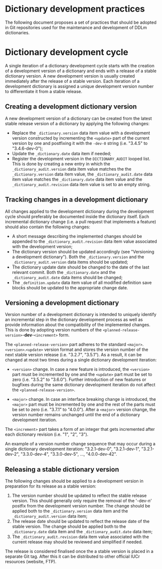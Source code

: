 # Dictionary development practices

The following document proposes a set of practices that should be adopted in Git repositories used for the maintenance and development of DDLm dictionaries.

# Dictionary development cycle

A single iteration of a dictionary development cycle starts with the creation of a development version of a dictionary and ends with a release of a stable dictionary version. A new development version is usually created immediately after the release of a stable version. Each iteration of a development dictionary is assigned a unique development version number to differentiate it from a stable release.  

## Creating a development dictionary version

A new development version of a dictionary can be created from the latest stable release version of a dictionary by applying the following changes:

* Replace the `_dictionary.version` data item value with a development version constructed by incrementing the `<update>` part of the current version by one and postfixing it with the `-dev-0` string (i.e. "3.4.5" to "3.4.6-dev-0");
* Update the `_dictionary.date` data item if needed;
* Register the development version in the `DICTIONARY_AUDIT` looped list. This is done by creating a new entry in which the `_dictionary_audit.version` data item value matches the the `_dictionary.version` data item value, the `_dictionary_audit.date` data item value matches the `_dictionary.date` data item value and the `_dictionary_audit.revision` data item value is set to an empty string.

## Tracking changes in a development dictionary

All changes applied to the development dictionary during the development cycle should preferably be documented inside the dictionary itself. Each incremental dictionary change (i.e. a pull request that implements a feature) should also contain the following changes:

* A short message describing the implemented changes should be appended to the `_dictionary_audit.revision` data item value associated with the development version;
* The dictionary version should be updated accordingly (see "Versioning a development dictionary"). Both the `_dictionary.version` and the `_dictionary_audit.version` data items should be updated;
* The dictionary update date should be changed to the date of the last relevant commit. Both the `_dictionary.date` and the `_dictionary_audit.date` data items should be changed;
* The `_definition.update` data item value of all modified definition save blocks should be updated to the appropriate change date.

## Versioning a development dictionary
Version number of a development dictionary is intended to uniquely identify an incremental step in the dictionary development process as well as provide information about the compatibility of the implemented changes. This is done by adopting version numbers of the `<planned-release-version>`-**dev**-`<increment>` form.

The `<planned-release-version>` part adheres to the standard `<major>`.`<version>`.`<update>` version format and stores the version number of the next stable version release (i.e. "3.2.7", "3.5.1"). As a result, it can be changed at most two times during a single dictionary development iteration:

* `<version>` change. In case a new feature is introduced, the `<version>` part must be incremented by one and the `<update>` part must be set to zero (i.e. "3.5.2" to "3.6.0"). Further introduction of new features or bugfixes during the same dictionary development iteration do not affect the `<planned-release-version>`.

* `<major>` change. In case an interface breaking change is introduced, the `<major>` part must be incremented by one and the rest of the parts must be set to zero (i.e. "3.7.1" to "4.0.0"). After a `<major>` version change, the version number remains unchanged until the end of a dictionary development iteration.

The `<increment>` part takes a form of an integer that gets incremented after each dictionary revision (i.e. "1", "2", "3"). 

An example of a version number change sequence that may occur during a single dictionary development iteration: "3.2.1-dev-0", "3.2.1-dev-1", "3.2.1-dev-2", "3.3.0-dev-4", "3.3.0-dev-5", ..., "4.0.0-dev-42".

## Releasing a stable dictionary version

The following changes should be applied to a development version in preparation for its release as a stable version:

1. The version number should be updated to reflect the stable release version. This should generally only require the removal of the '-dev-*n*' postfix from the development version number. The change should be applied both to the `_dictionary.version` data item and the `_dictionary_audit.version` data item;
2. The release date should be updated to reflect the release date of the stable version. The change should be applied both to the `_dictionary.date` data item and the `_dictionary_audit.date` data item;
3. The `_dictionary_audit.revision` data item value associated with the current release may should be reviewed and simplified if needed.

The release is considered finalised once the a stable version is placed in a separate Git tag. After this it can be distributed to other official IUCr resources (website, FTP).
